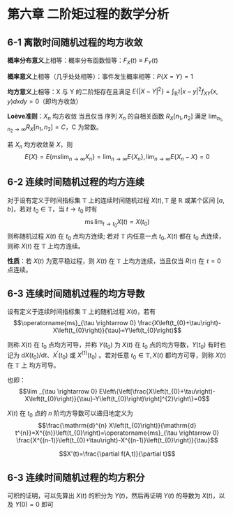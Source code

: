 # 第六章 二阶矩过程的数学分析

## 6-1 离散时间随机过程的均方收敛

**概率分布意义**上相等：概率分布函数恒等：$F_X(t)\equiv F_Y(t)$

**概率意义**上相等（几乎处处相等）：事件发生概率相等：$P\{X=Y\}=1$

**均方意义**上相等：X 与 Y 的二阶矩存在且满足 $E\{|X-Y|^2\}=\int_{\mathbb{R}^2}|x-y|^2f_{XY}(x,y)dxdy=0$（即均方收敛）

**Loève准则**：$X_n$ 均方收敛 当且仅当 序列 $X_n$ 的自相关函数 $R_X[n_1,n_2]$ 满足 $\lim_{n_1,n_2\rightarrow\infty}R_X[n_1,n_2]=C$，C 为常数。

若 $X_n$ 均方收敛至 $X$，则 
$$E\{X\}=E\{ms \lim_{n\rightarrow\infty}X_n\}=\lim_{n\rightarrow\infty}E\{X_n\}, \lim_{n\rightarrow\infty}E\{X_n-X\}=0$$

## 6-2 连续时间随机过程的均方连续

对于设有定义于时间指标集 $\mathbb{T}$ 上的连续时间随机过程 $X(t),\mathbb{T}$ 是 $\mathbb{R}$ 或某个区间 $[a,b]$，若对 $t_{0} \in \mathbb{T}$，当 $t \rightarrow t_{0}$ 时有
$$\operatorname{ms} \lim _{t \rightarrow t_{0}} X(t)=X\left(t_{0}\right)$$
则称随机过程 $X(t)$ 在 $t_{0}$ 点均方连续; 若对 $\mathbb{T}$ 内任意一点 $t_{0},X(t)$ 都在 $t_{0}$ 点连续，则称 $X(t)$ 在 $\mathbb{T}$ 上均方连续。

**性质**：若 $X(t)$ 为宽平稳过程，则 $X(t)$ 在 $\mathbb{T}$ 上均方连续，当且仅当 $R(\tau)$ 在 $\tau=0$ 点连续。

## 6-3 连续时间随机过程的均方导数

设有定义于连续时间指标集 $\mathbb{T}$ 上的随机过程 $X(t)$，若有
$$\operatorname{ms}_{\tau \rightarrow 0} \frac{X\left(t_{0}+\tau\right)-X\left(t_{0}\right)}{\tau}=Y\left(t_{0}\right)$$

则称 $X(t)$ 在 $t_{0}$ 点均方可导，并称 $Y\left(t_{0}\right)$ 为 $X(t)$ 在 $t_{0}$ 点的均方导数，$Y\left(t_{0}\right)$ 有时也记为 $\mathrm{d} X\left(t_{0}\right) / \mathrm{d} t 、 X^{\prime}\left(t_{0}\right)$ 或 $X^{(1)}\left(t_{0}\right)$ 。若对任意 $t_{0} \in \mathbb{T},X(t)$ 都均方可导，则称 $X(t)$ 在 $\mathbb{T}$ 上 均方可导。

也即：
$$\lim _{\tau \rightarrow 0} E\left\{\left[\frac{X\left(t_{0}+\tau\right)-X\left(t_{0}\right)}{\tau}-Y\left(t_{0}\right)\right]^{2}\right\}=0$$

$X(t)$ 在 $t_{0}$ 点的 $n$ 阶均方导数可以递归地定义为
$$\frac{\mathrm{d}^{n} X\left(t_{0}\right)}{\mathrm{d} t^{n}}=X^{(n)}\left(t_{0}\right)=\operatorname{ms}_{\tau \rightarrow 0} \frac{X^{(n-1)}\left(t_{0}+\tau\right)-X^{(n-1)}\left(t_{0}\right)}{\tau}$$

$$X'(t)=\frac{\partial f(A,t)}{\partial t}$$

## 6-3 连续时间随机过程的均方积分

可积的证明，可以先算出 $X(t)$ 的积分为 $Y(t)$，然后再证明 $Y(t)$ 的导数为 $X(t)$，以及 $Y(0)=0$ 即可

